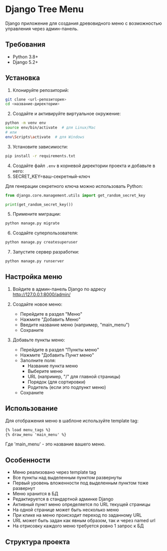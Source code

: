 # Django Tree Menu

Django приложение для создания древовидного меню с возможностью управления через админ-панель.

## Требования

- Python 3.8+
- Django 5.2+

## Установка

1. Клонируйте репозиторий:

```bash
git clone <url-репозитория>
cd <название-директории>
```

2. Создайте и активируйте виртуальное окружение:

```bash
python -m venv env
source env/bin/activate  # для Linux/Mac
# или
env\Scripts\activate  # для Windows
```

3. Установите зависимости:

```bash
pip install -r requirements.txt
```

4. Создайте файл `.env` в корневой директории проекта и добавьте в него:
5. SECRET_KEY=ваш-секретный-ключ

Для генерации секретного ключа можно использовать Python:

```python
from django.core.management.utils import get_random_secret_key

print(get_random_secret_key())
```

5. Примените миграции:

```bash
python manage.py migrate
```

6. Создайте суперпользователя:

```bash
python manage.py createsuperuser
```

7. Запустите сервер разработки:

```bash
python manage.py runserver
```

## Настройка меню

1. Войдите в админ-панель Django по адресу http://127.0.0.1:8000/admin/

2. Создайте новое меню:
    - Перейдите в раздел "Меню"
    - Нажмите "Добавить Меню"
    - Введите название меню (например, "main_menu")
    - Сохраните

3. Добавьте пункты меню:
    - Перейдите в раздел "Пункты меню"
    - Нажмите "Добавить Пункт меню"
    - Заполните поля:
        - Название пункта меню
        - Выберите меню
        - URL (например, "/" для главной страницы)
        - Порядок (для сортировки)
        - Родитель (если это подпункт меню)
    - Сохраните

## Использование

Для отображения меню в шаблоне используйте template tag:

```html
{% load menu_tags %}
{% draw_menu 'main_menu' %}
```

Где 'main_menu' - это название вашего меню.

## Особенности

- Меню реализовано через template tag
- Все пункты над выделенным пунктом развернуты
- Первый уровень вложенности под выделенным пунктом тоже развернут
- Меню хранится в БД
- Редактируется в стандартной админке Django
- Активный пункт меню определяется по URL текущей страницы
- На одной странице может быть несколько меню
- При клике на меню происходит переход по заданному URL
- URL может быть задан как явным образом, так и через named url
- На отрисовку каждого меню требуется ровно 1 запрос к БД

## Структура проекта
